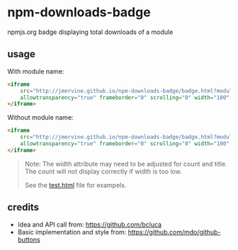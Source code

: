 npm-downloads-badge
===================

npmjs.org badge displaying total downloads of a module

usage
-----

With module name:

``` html
<iframe
    src="http://jmervine.github.io/npm-downloads-badge/badge.html?module=MODULE"
    allowtransparency="true" frameborder="0" scrolling="0" width="100" height="20">
</iframe>
```

Without module name:

``` html
<iframe
    src="http://jmervine.github.io/npm-downloads-badge/badge.html?module=MODULE&name=false"
    allowtransparency="true" frameborder="0" scrolling="0" width="100" height="20">
</iframe>
```

> Note: The width attribute may need to be adjusted for count and title. The count will not display correctly if width is too low.
>
> See the [test.html](https://github.com/jmervine/npm-downloads-badge/blob/master/test.html) file for exampels.

credits
-------

* Idea and API call from: https://github.com/bcluca
* Basic implementation and style from: https://github.com/mdo/github-buttons
